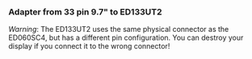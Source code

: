 ### Adapter from 33 pin 9.7" to ED133UT2

*Warning*: The ED133UT2 uses the same physical connector as the ED060SC4, but has a different pin configuration.
You can destroy your display if you connect it to the wrong connector!
